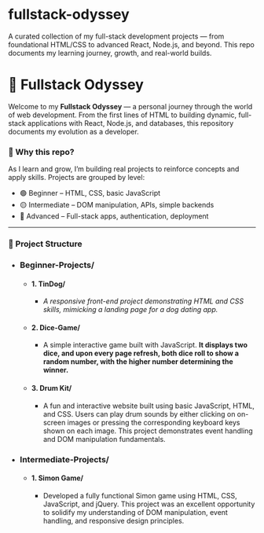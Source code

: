 # fullstack-odyssey
A curated collection of my full-stack development projects — from foundational HTML/CSS to advanced React, Node.js, and beyond. This repo documents my learning journey, growth, and real-world builds.

# 🚀 Fullstack Odyssey

Welcome to my **Fullstack Odyssey** — a personal journey through the world of web development. From the first lines of HTML to building dynamic, full-stack applications with React, Node.js, and databases, this repository documents my evolution as a developer.

### 🌱 Why this repo?
As I learn and grow, I’m building real projects to reinforce concepts and apply skills. Projects are grouped by level:
- 🟢 Beginner – HTML, CSS, basic JavaScript
- 🟡 Intermediate – DOM manipulation, APIs, simple backends
- 🔴 Advanced – Full-stack apps, authentication, deployment

---

### 📁 Project Structure

- ### Beginner-Projects/
    - #### 1. TinDog/
        - *A responsive front-end project demonstrating HTML and CSS skills, mimicking a landing page for a dog dating app.*
    - #### 2. Dice-Game/
        - A simple interactive game built with JavaScript. **It displays two dice, and upon every page refresh, both dice roll to show a random number, with the higher number determining the winner.**
    - #### 3. Drum Kit/
        -  A fun and interactive website built using basic JavaScript, HTML, and CSS. Users can play drum sounds by either clicking on on-screen images or pressing the corresponding keyboard keys shown on each image. This project demonstrates event handling and DOM manipulation fundamentals.
          
- ### Intermediate-Projects/
    - #### 1. Simon Game/
        - Developed a fully functional Simon game using HTML, CSS, JavaScript, and jQuery. This project was an excellent opportunity to solidify my understanding of DOM manipulation, event handling, and responsive design principles.
    


